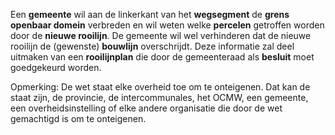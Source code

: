 Een **gemeente** wil aan de linkerkant van het **wegsegment** de **grens openbaar domein** verbreden en 
wil weten welke **percelen** getroffen worden door de **nieuwe rooilijn**. 
De gemeente wil wel verhinderen dat de nieuwe rooilijn de (gewenste) **bouwlijn** overschrijdt. 
Deze informatie zal deel uitmaken van een **rooilijnplan** die door 
de gemeenteraad als **besluit** moet goedgekeurd worden. 

Opmerking:
De wet staat elke overheid toe om te onteigenen. 
Dat kan de staat zijn, de provincie, de intercommunales, het OCMW, een gemeente, een overheidsinstelling of 
elke andere organisatie die door de wet gemachtigd is om te onteigenen.
